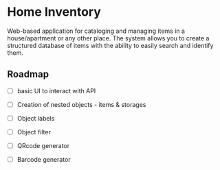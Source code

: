 # Home Inventory
Web-based application for cataloging and managing items in a house/apartment or any other place. The system allows you to create a structured database of items with the ability to easily search and identify them.

## Roadmap
- [ ] basic UI to interact with API
- [ ] Creation of nested objects - items & storages
- [ ] Object labels
- [ ] Object filter
- [ ] QRcode generator
- [ ] Barcode generator

